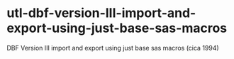 # utl-dbf-version-III-import-and-export-using-just-base-sas-macros
DBF Version III import and export using just base sas macros (cica 1994)

